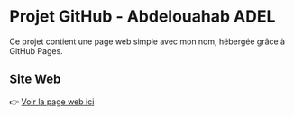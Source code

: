 # Projet GitHub - Abdelouahab ADEL

Ce projet contient une page web simple avec mon nom, hébergée grâce à GitHub Pages.

## Site Web
👉 [Voir la page web ici](https://adelouahab.github.io/mon-projet)
